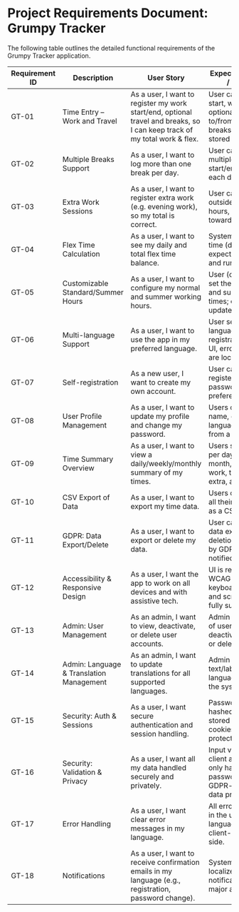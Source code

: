 # Project Requirements Document: Grumpy Tracker

The following table outlines the detailed functional requirements of the Grumpy Tracker application.

| Requirement ID | Description                                      | User Story                                                                                                                | Expected Behaviour / Outcome                                                                                              |
|----------------|--------------------------------------------------|---------------------------------------------------------------------------------------------------------------------------|--------------------------------------------------------------------------------------------------------------------------|
| GT-01          | Time Entry – Work and Travel                     | As a user, I want to register my work start/end, optional travel and breaks, so I can keep track of my total work & flex. | User can enter work start, work end, optional travel to/from, multiple breaks; all entries are stored for that day.       |
| GT-02          | Multiple Breaks Support                          | As a user, I want to log more than one break per day.                                                                     | User can add multiple break start/end pairs for each day.                                                                 |
| GT-03          | Extra Work Sessions                              | As a user, I want to register extra work (e.g. evening work), so my total is correct.                                     | User can add time outside regular work hours, which counts towards flex.                                                  |
| GT-04          | Flex Time Calculation                            | As a user, I want to see my daily and total flex time balance.                                                            | System displays flex time (difference from expected) for the day and running total.                                       |
| GT-05          | Customizable Standard/Summer Hours               | As a user, I want to configure my normal and summer working hours.                                                        | User (or admin) can set their standard and summer work times; calculations update accordingly.                            |
| GT-06          | Multi-language Support                           | As a user, I want to use the app in my preferred language.                                                                | User selects language at registration/login; all UI, errors, and emails are localized.                                    |
| GT-07          | Self-registration                                | As a new user, I want to create my own account.                                                                          | User can self-register with email, password, language preference.                                                         |
| GT-08          | User Profile Management                          | As a user, I want to update my profile and change my password.                                                            | Users can edit their name, email, language, password from a profile page.                                                 |
| GT-09          | Time Summary Overview                            | As a user, I want to view a daily/weekly/monthly summary of my times.                                                     | Users see summaries per day, week, month, with totals for work, travel, breaks, extra, and flex time.                     |
| GT-10          | CSV Export of Data                               | As a user, I want to export my time data.                                                                                 | Users can download all their time entries as a CSV file.                                                                  |
| GT-11          | GDPR: Data Export/Delete                         | As a user, I want to export or delete my data.                                                                            | User can request data export or deletion as required by GDPR; admin notified.                                             |
| GT-12          | Accessibility & Responsive Design                | As a user, I want the app to work on all devices and with assistive tech.                                                 | UI is responsive and WCAG 2.1 compliant; keyboard navigation and screen readers fully supported.                          |
| GT-13          | Admin: User Management                           | As an admin, I want to view, deactivate, or delete user accounts.                                                         | Admin can see a list of users, deactivate/reactivate, or delete accounts.                                                 |
| GT-14          | Admin: Language & Translation Management         | As an admin, I want to update translations for all supported languages.                                                   | Admin can edit UI text/labels for any language directly in the system.                                                    |
| GT-15          | Security: Auth & Sessions                        | As a user, I want secure authentication and session handling.                                                             | Passwords are hashed; sessions are stored with httpOnly cookies; brute-force protection in place.                         |
| GT-16          | Security: Validation & Privacy                   | As a user, I want all my data handled securely and privately.                                                             | Input validated on client and server; only hashed passwords in DB; GDPR-compliant data processing.                        |
| GT-17          | Error Handling                                   | As a user, I want clear error messages in my language.                                                                   | All errors are shown in the user’s language, both client- and server-side.                                                |
| GT-18          | Notifications                                   | As a user, I want to receive confirmation emails in my language (e.g., registration, password change).                   | System sends localized email notifications for major actions.                                                             |

